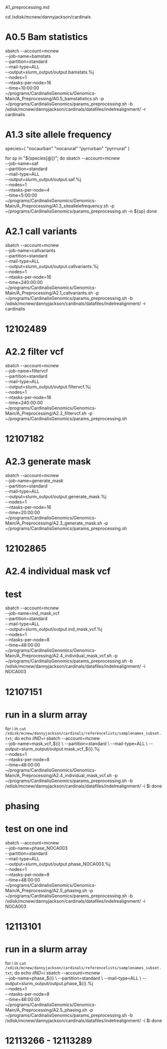 A1_preprocessing.md

cd /xdisk/mcnew/dannyjackson/cardinals
# A0.5 Bam statistics
sbatch --account=mcnew \
--job-name=bamstats \
--partition=standard \
--mail-type=ALL \
--output=slurm_output/output.bamstats.%j \
--nodes=1 \
--ntasks-per-node=16 \
--time=10:00:00 \
~/programs/CardinalisGenomics/Genomics-Main/A_Preprocessing/A0.5_bamstatistics.sh -p ~/programs/CardinalisGenomics/params_preprocessing.sh -b /xdisk/mcnew/dannyjackson/cardinals/datafiles/indelrealignment/ -r cardinalis

# A1.3 site allele frequency
species=( "nocaurban" "nocarural" "pyrrurban" "pyrrrural" )

for sp in "${species[@]}"; do
    sbatch --account=mcnew \
    --job-name=saf \
    --partition=standard \
    --mail-type=ALL \
    --output=slurm_output/output.saf.%j \
    --nodes=1 \
    --ntasks-per-node=4 \
    --time=5:00:00 \
    ~/programs/CardinalisGenomics/Genomics-Main/A_Preprocessing/A1.3_siteallelefrequency.sh -p ~/programs/CardinalisGenomics/params_preprocessing.sh -n ${sp}
done

# A2.1 call variants
sbatch --account=mcnew \
--job-name=callvariants \
--partition=standard \
--mail-type=ALL \
--output=slurm_output/output.callvariants.%j \
--nodes=1 \
--ntasks-per-node=16 \
--time=240:00:00 \
~/programs/CardinalisGenomics/Genomics-Main/A_Preprocessing/A2.1_callvariants.sh -p ~/programs/CardinalisGenomics/params_preprocessing.sh -b /xdisk/mcnew/dannyjackson/cardinals/datafiles/indelrealignment/ -r cardinalis
# 12102489

# A2.2 filter vcf
sbatch --account=mcnew \
--job-name=filtervcf \
--partition=standard \
--mail-type=ALL \
--output=slurm_output/output.filtervcf.%j \
--nodes=1 \
--ntasks-per-node=16 \
--time=240:00:00 \
~/programs/CardinalisGenomics/Genomics-Main/A_Preprocessing/A2.2_filtervcf.sh -p ~/programs/CardinalisGenomics/params_preprocessing.sh 
# 12107182

# A2.3 generate mask
sbatch --account=mcnew \
--job-name=generate_mask \
--partition=standard \
--mail-type=ALL \
--output=slurm_output/output.generate_mask.%j \
--nodes=1 \
--ntasks-per-node=16 \
--time=20:00:00 \
~/programs/CardinalisGenomics/Genomics-Main/A_Preprocessing/A2.3_generate_mask.sh -p ~/programs/CardinalisGenomics/params_preprocessing.sh
# 12102865


# A2.4 individual mask vcf 
# test
sbatch --account=mcnew \
--job-name=ind_mask_vcf \
--partition=standard \
--mail-type=ALL \
--output=slurm_output/output.ind_mask_vcf.%j \
--nodes=1 \
--ntasks-per-node=8 \
--time=48:00:00 \
~/programs/CardinalisGenomics/Genomics-Main/A_Preprocessing/A2.4_individual_mask_vcf.sh -p ~/programs/CardinalisGenomics/params_preprocessing.sh -b /xdisk/mcnew/dannyjackson/cardinals/datafiles/indelrealignment/ -i NOCA003
# 12107151

# run in a slurm array
for i in `cat /xdisk/mcnew/dannyjackson/cardinals/referencelists/samplenames_subset.txt`;
	do echo $i
	IND=$i
    sbatch --account=mcnew \
    --job-name=mask_vcf_${i} \
    --partition=standard \
    --mail-type=ALL \
    --output=slurm_output/output.mask_vcf_${i}.%j \
    --nodes=1 \
    --ntasks-per-node=8 \
    --time=48:00:00 \
    ~/programs/CardinalisGenomics/Genomics-Main/A_Preprocessing/A2.4_individual_mask_vcf.sh -p ~/programs/CardinalisGenomics/params_preprocessing.sh -b /xdisk/mcnew/dannyjackson/cardinals/datafiles/indelrealignment/ -i $i
done


# phasing

# test on one ind
sbatch --account=mcnew \
--job-name=phase_NOCA003 \
--partition=standard \
--mail-type=ALL \
--output=slurm_output/output.phase_NOCA003.%j \
--nodes=1 \
--ntasks-per-node=8 \
--time=48:00:00 \
~/programs/CardinalisGenomics/Genomics-Main/A_Preprocessing/A2.5_phasing.sh -p ~/programs/CardinalisGenomics/params_preprocessing.sh -b /xdisk/mcnew/dannyjackson/cardinals/datafiles/indelrealignment/ -i NOCA003
# 12113101

# run in a slurm array
for i in `cat /xdisk/mcnew/dannyjackson/cardinals/referencelists/samplenames_subset.txt`;
	do echo $i
	IND=$i
    sbatch --account=mcnew \
    --job-name=phase_${i} \
    --partition=standard \
    --mail-type=ALL \
    --output=slurm_output/output.phase_${i}.%j \
    --nodes=1 \
    --ntasks-per-node=8 \
    --time=48:00:00 \
    ~/programs/CardinalisGenomics/Genomics-Main/A_Preprocessing/A2.5_phasing.sh -p ~/programs/CardinalisGenomics/params_preprocessing.sh -b /xdisk/mcnew/dannyjackson/cardinals/datafiles/indelrealignment/ -i $i
done

# 12113266 - 12113289